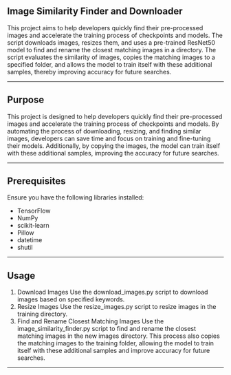 ## Image Similarity Finder and Downloader
This project aims to help developers quickly find their pre-processed images and accelerate the training process of checkpoints and models. The script downloads images, resizes them, and uses a pre-trained ResNet50 model to find and rename the closest matching images in a directory. The script evaluates the similarity of images, copies the matching images to a specified folder, and allows the model to train itself with these additional samples, thereby improving accuracy for future searches.

---

## Purpose
This project is designed to help developers quickly find their pre-processed images and accelerate the training process of checkpoints and models. By automating the process of downloading, resizing, and finding similar images, developers can save time and focus on training and fine-tuning their models. Additionally, by copying the images, the model can train itself with these additional samples, improving the accuracy for future searches.

---

## Prerequisites
Ensure you have the following libraries installed:
- TensorFlow
- NumPy
- scikit-learn
- Pillow
- datetime
- shutil

---

## Usage
1. Download Images
Use the download_images.py script to download images based on specified keywords.
2. Resize Images
Use the resize_images.py script to resize images in the training directory.
3. Find and Rename Closest Matching Images
Use the image_similarity_finder.py script to find and rename the closest matching images in the new images directory. This process also copies the matching images to the training folder, allowing the model to train itself with these additional samples and improve accuracy for future searches.

---